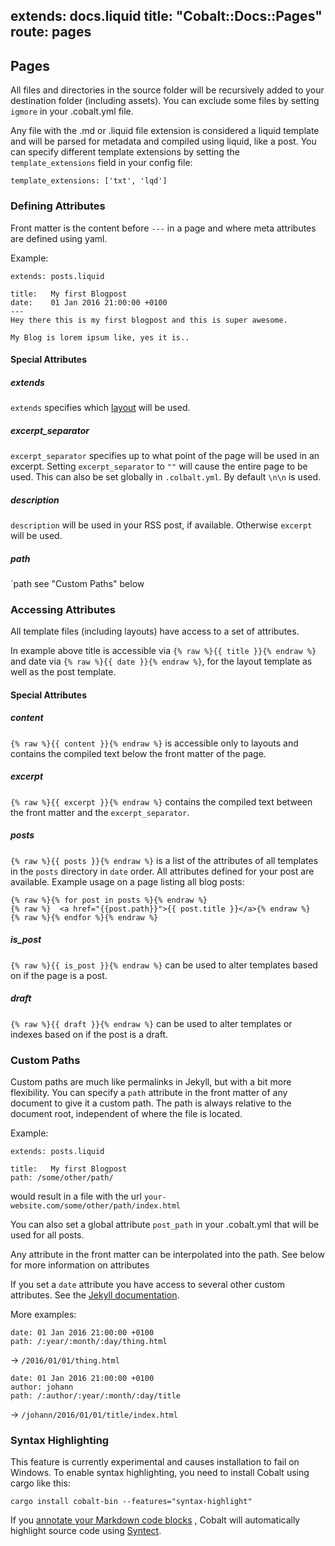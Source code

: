 extends: docs.liquid
title: "Cobalt::Docs::Pages"
route: pages
---
## Pages

All files and directories in the source folder will be recursively
added to your destination folder (including assets).  You can exclude
some files by setting `igmore` in your .cobalt.yml file.

Any file with the .md or .liquid file extension is considered a liquid
template and will be parsed for metadata and compiled using liquid, like
a post.  You can specify different template extensions by setting the
`template_extensions` field in your config file:

`template_extensions: ['txt', 'lqd']`

### Defining Attributes

Front matter is the content before `---` in a page and
where meta attributes are defined using yaml.

Example:

```
extends: posts.liquid

title:   My first Blogpost
date:    01 Jan 2016 21:00:00 +0100
---
Hey there this is my first blogpost and this is super awesome.

My Blog is lorem ipsum like, yes it is..
```

#### Special Attributes

##### extends

`extends` specifies which [layout](/docs/layouts.html) will be
used.

##### excerpt_separator

`excerpt_separator` specifies up to what point of the page
will be used in an excerpt.  Setting `excerpt_separator` to `""`
will cause the entire page to be used.  This can also be set globally in
`.colbalt.yml`.  By default `\n\n` is used.

##### description

`description` will be used in your RSS post, if
available.  Otherwise `excerpt` will be used.

##### path

`path see "Custom Paths" below

### Accessing Attributes

All template files (including layouts) have access to a set of
attributes.

In example above title is accessible via `{% raw %}{{ title }}{% endraw %}` and
date via `{% raw %}{{ date }}{% endraw %}`, for the layout template as well as the
post template.

#### Special Attributes

##### content

`{% raw %}{{ content }}{% endraw %}` is accessible only to layouts and contains
the compiled text below the front matter of the page.

##### excerpt

`{% raw %}{{ excerpt }}{% endraw %}` contains the compiled text between the
front matter and the `excerpt_separator`.

##### posts

`{% raw %}{{ posts }}{% endraw %}` is a list of the attributes of all templates
in the `posts` directory in `date` order.  All
attributes defined for your post are available. Example usage on a page
listing all blog posts:

```
{% raw %}{% for post in posts %}{% endraw %}
{% raw %}  <a href="{{post.path}}">{{ post.title }}</a>{% endraw %}
{% raw %}{% endfor %}{% endraw %}
```

##### is_post

`{% raw %}{{ is_post }}{% endraw %}` can be used to alter templates based on if
the page is a post.

##### draft
`{% raw %}{{ draft }}{% endraw %}` can be used to alter templates or indexes
based on if the post is a draft.

### Custom Paths

Custom paths are much like permalinks in Jekyll, but with a bit more
flexibility. You can specify a `path` attribute in the front
matter of any document to give it a custom path. The path is always
relative to the document root, independent of where the file is
located.

Example:

```
extends: posts.liquid

title:   My first Blogpost
path: /some/other/path/
```

would result in a file with the url
`your-website.com/some/other/path/index.html`

You can also set a global attribute `post_path` in your
.cobalt.yml that will be used for all posts.

Any attribute in the front matter can be interpolated into the path.
See below for more information on attributes

If you set a `date` attribute you have access to several
other custom attributes. See the [Jekyll documentation](https://jekyllrb.com/docs/permalinks/#template-variables).

More examples:

```
date: 01 Jan 2016 21:00:00 +0100
path: /:year/:month/:day/thing.html
```
-> `/2016/01/01/thing.html`

```
date: 01 Jan 2016 21:00:00 +0100
author: johann
path: /:author/:year/:month/:day/title
```
-> `/johann/2016/01/01/title/index.html`

### Syntax Highlighting

This feature is currently experimental and causes installation to fail on
Windows. To enable syntax highlighting, you need to install Cobalt using cargo
like this:

`cargo install cobalt-bin --features="syntax-highlight"`

If you [annotate your Markdown code
blocks](https://help.github.com/articles/creating-and-highlighting-code-blocks/#syntax-highlighting)
, Cobalt will automatically highlight source code using
[Syntect](https://github.com/trishume/syntect/").
